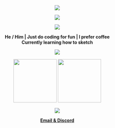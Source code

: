 <!-- @format -->

<p align = "center">
    <img src="https://capsule-render.vercel.app/api?type=waving&color=gradient&height=200&section=header&text=Cloud&fontSize=80&fontAlignY=35&animation=twinkling&fontColor=gradient"/>
</p>

<p align = "center">
    <img src = "https://readme-typing-svg.herokuapp.com?font=Time+New+Roman&color=cyan&size=25&center=true&vCenter=true&width=600&height=100&lines=Hey+Welcome+To+My+GitHub;++;Cloud+here+;Active+learner;Love+to+sleep+and+learn+new+stuff">
</p>

<p align = "center">
    <a href="https://discord.gg/relationship" target="_blank"> 
    <img src="https://discord.com/api/guilds/1227295068013072515/widget.png?style=banner2" />
    </a> 
</p>

<p align = "center">
    <b>He / Him | Just do coding for fun | I prefer coffee 
    </br>
    Currently learning how to  sketch </b>
</p>

<p align = "center">
    <img src = "https://komarev.com/ghpvc/?username=cloud9here&label=Profile%20views&color=0e75b6&style=flat"/>
</p>


<p align = "center">
    <img height="135em" src="https://github-readme-stats.vercel.app/api?username=cloud9here&include_all_commits=true&count_private=true&theme=dracula"/>
    <img height="135em" src="https://github-readme-stats.vercel.app/api/top-langs/?username=cloud9here&layout=compact&langs_count=7&theme=dracula"/>
</p>

<p align = "center">
    <img src = "https://github-profile-trophy.vercel.app/?username=cloud9here"/>
</p>

<p align = "center">
    <a href = "contactme@kushwahji.xyz"><b>Email & </b></a>
    <a href = "https://discord.gg/cWdDfZZKKx"><b>Discord  </b></a>
   
</p>
